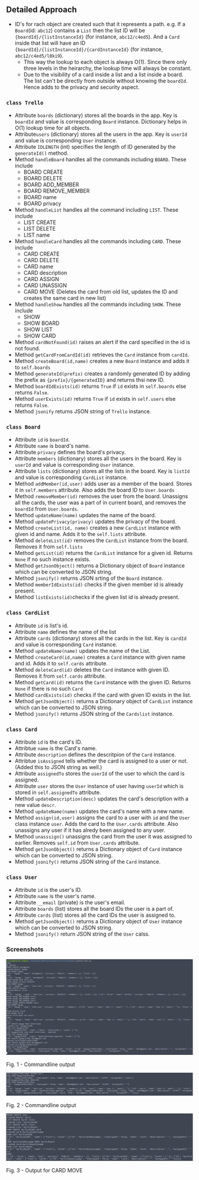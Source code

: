 ## Detailed Approach

- ID's for rach object are created such that it represents a path. e.g. If a `Board`(id: `abc12`) contains a `List` then the list ID will be `{boardId}/{listInstanceId}` (for instance, `abc12/c4ed5`). And a `Card` inside that list will have an ID `{boardId}/{listInstanceId}/{cardInstanceId}` (for instance, `abc12/c4ed5/l0ki9`).
  - This way the lookup to each object is always O(1). Since there only three levels in the heirarchy, the lookup time will always be constant.
  - Due to the visibility of a card inside a list and a list inside a board. The list can't be directly from outside without knowing the `boardId`. Hence adds to the privacy and security aspect.

### `class Trello`

- Attribute `boards` (dictionary) stores all the boards in the app. Key is `boardId` and value is corresponding `Board` instance. Dictionary helps in O(1) lookup time for all objects.
- Attribute`users` (dictionary) stores all the users in the app. Key is `userId` and value is corresponding `User` instance.
- Attribute `IDLENGTH` (int) specifies the length of ID generated by the `generateId()` method.
- Method `handleBoard` handles all the commands including `BOARD`. These include
  - BOARD CREATE
  - BOARD DELETE
  - BOARD ADD_MEMBER
  - BOARD REMOVE_MEMBER
  - BOARD name
  - BOARD privacy
- Method `handleList` handles all the command including `LIST`. These include
  - LIST CREATE
  - LIST DELETE
  - LIST name
- Method `handleCard` handles all the commands including `CARD`. These include
  - CARD CREATE
  - CARD DELETE
  - CARD name
  - CARD description
  - CARD ASSIGN
  - CARD UNASSIGN
  - CARD MOVE (Deletes the card from old list, updates the ID and creates the same card in new list)
- Method `handleShow` handles all the commands including `SHOW`. These include
  - SHOW
  - SHOW BOARD
  - SHOW LIST
  - SHOW CARD
- Method `cardNotFound(id)` raises an alert if the card specified in the id is not found.
- Method `getCardFromCardId(id)` retrieves the `Card` instance from `cardId`.
- Method `createBoard(id,name)` creates a new `Board` instance and adds it to `self.boards`
- Method `generateId(prefix)` creates a randomly generated ID by adding the prefix as `{prefix}/{generatedID}` and returns thsi new ID.
- Method `boardIdExists(id)` returns `True` if `id` exists in `self.boards` else returns `False`.
- Method `userExists(id)` returns `True` if `id` exists in `self.users` else returns `False`.
- Method `jsonify` returns JSON string of `Trello` instance.

### `class Board`

- Attribute `id` is `boardId`.
- Attribute `name` is board's name.
- Attribute `privacy` defines the board's privacy.
- Attribute `members` (dictionary) stores all the users in the board. Key is `userId` and value is corresponding `User` instance.
- Attribute `lists` (dictionary) stores all the lists in the board. Key is `listId` and value is corresponding `CardList` instance.
- Method `addMember(id,user)` adds user as a member of the board. Stores it in `self.members` attribute. Also adds the board ID to `User.boards`
- Method `removeMember(id)` removes the user from the board. Unassigns all the cards, the user was a part of in current board, and removes the `boardId` from `User.boards`.
- Method `updateName(name)` updates the name of the board.
- Method `updatePrivacy(privacy)` updates the privacy of the board.
- Method `createList(id, name)` creates a new `CardList` instance with given id and name. Adds it to the `self.lists` attribute.
- Method `deleteList(id)` removes the `CardList` instance from the board. Removes it from `self.lists`
- Method `getList(id)` returns the `CardList` instance for a given id. Returns `None` if no such instance exists.
- Method `getJsonObject()` returns a Dictionary object of `Board` instance which can be converted to JSON string.
- Method `jsonify()` returns JSON srting of the `Board` instance.
- Method `memberIdExists(id)` checks if the given member id is already present.
- Method `listExists(id)`checks if the given list id is already present.

### `class CardList`

- Attribute `id` is list's id.
- Attribute `name` defines the name of the list
- Attribute `cards` (dictionary) stores all the cards in the list. Key is `cardId` and value is corresponding `Card` instance.
- Method `updateName(name)` updates the name of the List.
- Method `createCard(id,name)` creates a `Card` instance with given name and id. Adds it to `self.cards` attribute.
- Method `deleteCard(id)` deletes the `Card` instance with given ID. Removes it from `self.cards` attribute.
- Method `getCard(id)` returns the `Card` instance with the given ID. Returns `None`  if there is no such `Card`
- Method `cardExists(id)` checks if the card with given ID exists in the list.
- Method `getJsonObject()` returns a Dictionary object of `CardList` instance which can be converted to JSON string.
- Method `jsonify()` returns JSON string of the `Cardslist` instance.

### `class Card`

- Attribute `id` is the card's ID.
- Attribtue `name` is the Card's name.
- Attribute `description` defines the descritpion of the `Card` instance.
- Attribtue `isAssigned` tells whether the card is assigned to a user or not. (Added this to JSON string as well.)
- Attribute `assignedTo` stores the `userId` of the user to which the card is assigned.
- Attribute `user` stores the `User` instance of user having `userId` which is stored in `self.assignedTo` attribute.
- Method `updateDescription(desc)` updates the card's description with a new value `descr`.
- Method `updateName(name)` updates the card's name with a new name.
- Method `assign(id,user)` assigns the card to a user with `id` and the `User` class instance `user`. Adds the card to the `User.cards` attribute. Also unassigns any user if it has alredy been assigned to any user.
- Method `unasssign()` unassigns the card from the user it was assigned to earlier. Removes `self.id` from `User.cards` attribute.
- Method `getJsonObject()` returns a Dictionary object of `Card` instance which can be converted to JSON string.
- Method `jsonify()` returns JSON string of the `Card` instance.

### `class User`

- Attribute `id` is the user's ID.
- Attribute `name` is the user's name.
- Attribute `__email` (private) is the user's email.
- Attribute `boards` (list) stores all the board IDs the user is a part of.
- Attribute `cards` (list) stores all the card IDs the user is assigned to.
- Method `getJsonObject()` returns a Dictionary object of `User` instance which can be converted to JSON string.
- Method `jsonify()` return JSON string of the `User` calss.

### Screenshots

![ ](trello-output-1.png)

Fig. 1 - Commandline output

![ ](trello-output-2.png)

Fig. 2 - Commandline output

![ ](trello-output-3.png)

Fig. 3 - Output for CARD MOVE
